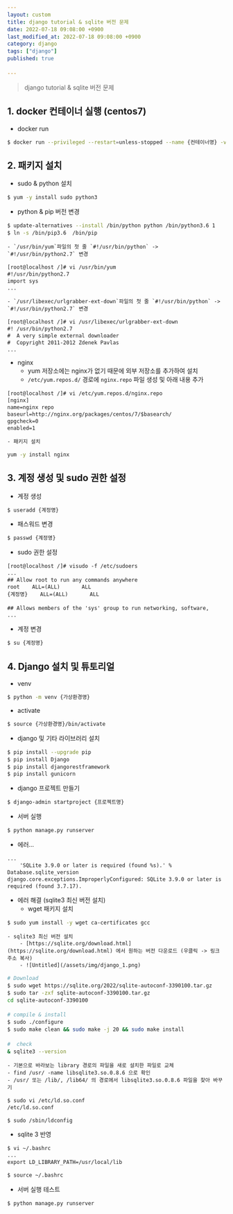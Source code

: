 ```yaml
---
layout: custom
title: django tutorial & sqlite 버전 문제
date: 2022-07-18 09:08:00 +0900
last_modified_at: 2022-07-18 09:08:00 +0900
category: django
tags: ["django"]
published: true

---
```

> django tutorial & sqlite 버전 문제

## 1. docker 컨테이너 실행 (centos7)
- docker run
```bash
$ docker run --privileged --restart=unless-stopped --name {컨테이너명} -v {host 디렉토리}:{container 디렉토리} -d -p {host 포트}:{container 포트} -it centos:7 /sbin/init
```

## 2. 패키지 설치
- sudo & python 설치
```bash
$ yum -y install sudo python3
```

- python & pip 버전 변경
```bash
$ update-alternatives --install /bin/python python /bin/python3.6 1
$ ln -s /bin/pip3.6  /bin/pip
```
    - `/usr/bin/yum`파일의 첫 줄 `#!/usr/bin/python` -> `#!/usr/bin/python2.7` 변경
```
[root@localhost /]# vi /usr/bin/yum
#!/usr/bin/python2.7
import sys
...
```
    - `/usr/libexec/urlgrabber-ext-down`파일의 첫 줄 `#!/usr/bin/python` -> `#!/usr/bin/python2.7` 변경
```
[root@localhost /]# vi /usr/libexec/urlgrabber-ext-down
#! /usr/bin/python2.7
#  A very simple external downloader
#  Copyright 2011-2012 Zdenek Pavlas
...
```

- nginx
    - yum  저장소에는 nginx가 없기 때문에 외부 저장소를 추가하여 설치
    - `/etc/yum.repos.d/` 경로에 `nginx.repo` 파일 생성 및 아래 내용 추가 
```
[root@localhost /]# vi /etc/yum.repos.d/nginx.repo
[nginx]
name=nginx repo
baseurl=http://nginx.org/packages/centos/7/$basearch/
gpgcheck=0
enabled=1
```
    - 패키지 설치
```bash
yum -y install nginx
```

## 3. 계정 생성 및 sudo 권한 설정
- 계정 생성
```bash
$ useradd {계정명}
```

- 패스워드 변경
```bash
$ passwd {계정명}
```

- sudo 권한 설정
```
[root@localhost /]# visudo -f /etc/sudoers
...
## Allow root to run any commands anywhere
root    ALL=(ALL)       ALL
{계정명}    ALL=(ALL)       ALL

## Allows members of the 'sys' group to run networking, software,
...
```

- 계정 변경
```bash
$ su {계정명}
```

## 4. Django 설치 및 튜토리얼
- venv
```bash
$ python -m venv {가상환경명}
```

- activate
```bash
$ source {가상환경명}/bin/activate
```

- django 및 기타 라이브러리 설치
```bash
$ pip install --upgrade pip
$ pip install Django
$ pip install djangorestframework
$ pip install gunicorn
```

- django 프로젝트 만들기
```bash
$ django-admin startproject {프로젝트명}
```

- 서버 실행
```bash
$ python manage.py runserver
```

- 에러...
```
...
    'SQLite 3.9.0 or later is required (found %s).' % Database.sqlite_version
django.core.exceptions.ImproperlyConfigured: SQLite 3.9.0 or later is required (found 3.7.17).
```
- 에러 해결 (sqlite3 최신 버전 설치)
    - wget 패키지 설치
```bash
$ sudo yum install -y wget ca-certificates gcc
```

    - sqlite3 최신 버전 설치
        - [https://sqlite.org/download.html](https://sqlite.org/download.html) 에서 원하는 버전 다운로드 (우클릭 -> 링크 주소 복사)
        - ![Untitled](/assets/img/django_1.png)
```bash
# Download
$ sudo wget https://sqlite.org/2022/sqlite-autoconf-3390100.tar.gz
$ sudo tar -zxf sqlite-autoconf-3390100.tar.gz
cd sqlite-autoconf-3390100

# compile & install
$ sudo ./configure
$ sudo make clean && sudo make -j 20 && sudo make install

#  check
& sqlite3 --version
```
    - 기본으로 바라보는 library 경로의 파일을 새로 설치한 파일로 교체
    - find /usr/ -name libsqlite3.so.0.8.6 으로 확인
    - /usr/ 또는 /lib/, /lib64/ 의 경로에서 libsqlite3.so.0.8.6 파일을 찾아 바꾸기
```
$ sudo vi /etc/ld.so.conf
/etc/ld.so.conf
```

```bash
$ sudo /sbin/ldconfig
```

- sqlite 3 반영
```
$ vi ~/.bashrc
...
export LD_LIBRARY_PATH=/usr/local/lib
```

```bash
$ source ~/.bashrc
```

- 서버 실행 테스트
```bash
$ python manage.py runserver
```